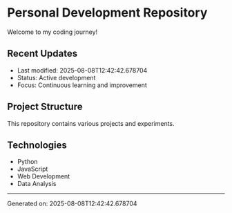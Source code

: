 # Personal Development Repository

Welcome to my coding journey! 

## Recent Updates
- Last modified: 2025-08-08T12:42:42.678704
- Status: Active development
- Focus: Continuous learning and improvement

## Project Structure
This repository contains various projects and experiments.

## Technologies
- Python
- JavaScript  
- Web Development
- Data Analysis

---
Generated on: 2025-08-08T12:42:42.678704
